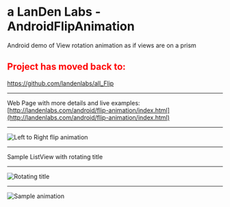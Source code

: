 # a LanDen Labs - AndroidFlipAnimation
Android demo of View rotation animation as if views are on a prism

## <span style="color:red">Project has moved back to:</span>
https://github.com/landenlabs/all_Flip



***
Web Page with more details and live examples:
[http://landenlabs.com/android/flip-animation/index.html](http://landenlabs.com/android/flip-animation/index.html)

***
![Left to Right flip animation](http://landenlabs.com/android/flip-animation/view-flip-y.gif)

***
Sample ListView with rotating title 
***
![Rotating title](http://landenlabs.com/android/flip-animation/twoobjcube.gif)

***
![Sample animation](http://landenlabs.com/android/flip-animation/rot-cmp-y.gif)



